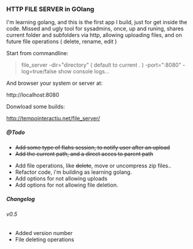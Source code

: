 ### HTTP FILE SERVER in GOlang


I'm learning golang, and this is the first app I build, just for 
get inside the code. Missed and ugly tool for sysadmins, once, up and runing, 
shares current folder and subfolders via http, allowing uploading files, and 
on future file operations ( delete, rename, edit )

Start from commandline:

> file_server 
>  -dir="directory" ( default to current . )
>  -port=":8080"
>  -log=true/false show console logs...

And browser your system or server at:

http://localhost:8080

Donwload some builds:

http://tempointeractiu.net/file_server/



##### @Todo

+ ~~Add some type of flahs session, to notify user after an upload~~
+ ~~Add the current path, and a direct acces to parent path~~
- Add file operations, like ~~delete~~, move or uncompress zip files..
- Refactor code, i'm building as learning golang.
- Add options for not allowing uploads
- Add options for not allowing file deletion.


##### Changelog

###### v0.5
+ Added version number
+ File deleting operations


